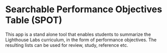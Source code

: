 # Searchable Performance Objectives Table (SPOT)

This app is a stand alone tool that enables students to summarize the Lighthouse Labs
curriculum, in the form of performance objectives. The resulting lists can be used for 
review, study, reference etc.

